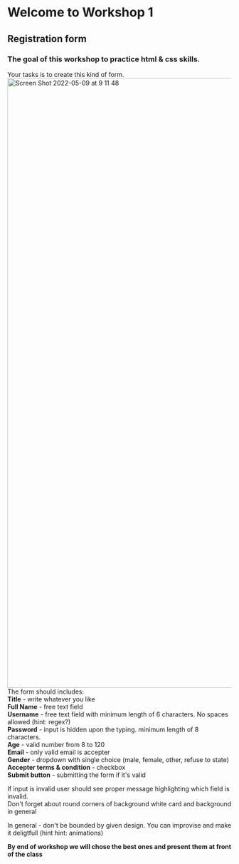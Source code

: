# Welcome to Workshop 1
## Registration form
### The goal of this workshop to practice html & css skills. 
Your tasks is to create this kind of form. 
<img width="1368" alt="Screen Shot 2022-05-09 at 9 11 48" src="https://user-images.githubusercontent.com/5300254/167350688-35a7bb2d-ae3a-4c09-b53f-00886e618901.png">
The form should includes: <br />
**Title** - write whatever you like<br />
**Full Name** - free text field<br />
**Username** - free text field with minimum length of 6 characters. No spaces allowed (hint: regex?)<br />
**Password** - input is hidden upon the typing. minimum length of 8 characters. <br />
**Age** - valid number from 8 to 120<br />
**Email** - only valid email is accepter<br />
**Gender** - dropdown with single choice (male, female, other, refuse to state)<br />
**Accepter terms & condition**  - checkbox<br />
**Submit button** - submitting the form if it's valid<br />

If input is invalid user should see proper message highlighting which field is invalid.<br />
Don't forget about round corners of background white card and background in general<br />

In general - don't be bounded by given design. You can improvise and make it deligtfull (hint hint: animations)

**By end of workshop we will chose the best ones and present them at front of the class**
